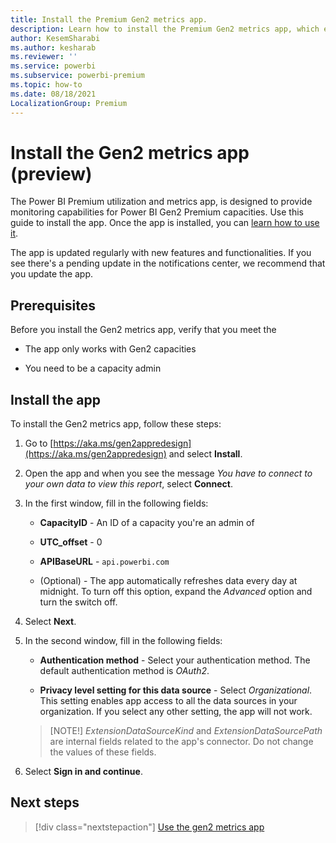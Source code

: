 ```yaml
---
title: Install the Premium Gen2 metrics app.
description: Learn how to install the Premium Gen2 metrics app, which enables you to monitor Power BI Premium Gen2 capacities.
author: KesemSharabi
ms.author: kesharab
ms.reviewer: ''
ms.service: powerbi
ms.subservice: powerbi-premium
ms.topic: how-to
ms.date: 08/18/2021
LocalizationGroup: Premium 
---
```


# Install the Gen2 metrics app (preview)

The Power BI Premium utilization and metrics app, is designed to provide monitoring capabilities for Power BI Gen2 Premium capacities. Use this guide to install the app. Once the app is installed, you can [learn how to use it](service-premium-gen2-metrics-app.md).

The app is updated regularly with new features and functionalities. If you see there's a pending update in the notifications center, we recommend that you update the app.

## Prerequisites

Before you install the Gen2 metrics app, verify that you meet the 

* The app only works with Gen2 capacities

* You need to be a capacity admin

## Install the app

To install the Gen2 metrics app, follow these steps:

1. Go to [https://aka.ms/gen2appredesign](https://aka.ms/gen2appredesign) and select **Install**.

2. Open the app and when you see the message *You have to connect to your own data to view this report*, select **Connect**.

3. In the first window, fill in the following fields:

    * **CapacityID** - An ID of a capacity you're an admin of

    * **UTC_offset** - 0

    * **APIBaseURL** - `api.powerbi.com`

    * (Optional) - The app automatically refreshes data every day at midnight. To turn off this option, expand the *Advanced* option and turn the switch off.

4. Select **Next**.

5. In the second window, fill in the following fields:

    * **Authentication method** - Select your authentication method. The default authentication method is *OAuth2*.

    * **Privacy level setting for this data source** - Select *Organizational*. This setting enables app access to all the data sources in your organization. If you select any other setting, the app will not work.

    >[NOTE!]
    >*ExtensionDataSourceKind* and *ExtensionDataSourcePath* are internal fields related to the app's connector. Do not change the values of these fields.

6. Select **Sign in and continue**.

## Next steps

> [!div class="nextstepaction"]
> [Use the gen2 metrics app](service-premium-gen2-metrics-app.md)
